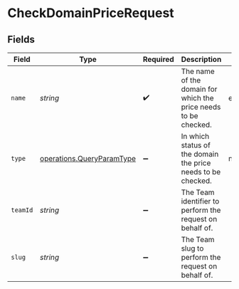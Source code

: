 # CheckDomainPriceRequest


## Fields

| Field                                                                  | Type                                                                   | Required                                                               | Description                                                            | Example                                                                |
| ---------------------------------------------------------------------- | ---------------------------------------------------------------------- | ---------------------------------------------------------------------- | ---------------------------------------------------------------------- | ---------------------------------------------------------------------- |
| `name`                                                                 | *string*                                                               | :heavy_check_mark:                                                     | The name of the domain for which the price needs to be checked.        | example.com                                                            |
| `type`                                                                 | [operations.QueryParamType](../../models/operations/queryparamtype.md) | :heavy_minus_sign:                                                     | In which status of the domain the price needs to be checked.           | new                                                                    |
| `teamId`                                                               | *string*                                                               | :heavy_minus_sign:                                                     | The Team identifier to perform the request on behalf of.               |                                                                        |
| `slug`                                                                 | *string*                                                               | :heavy_minus_sign:                                                     | The Team slug to perform the request on behalf of.                     |                                                                        |